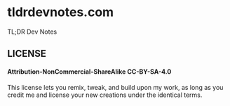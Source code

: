 # tldrdevnotes.com
TL;DR Dev Notes

## LICENSE
#### Attribution-NonCommercial-ShareAlike CC-BY-SA-4.0

This license lets you remix, tweak, and build upon my work, as long as you credit me and license your new creations under the identical terms. 
